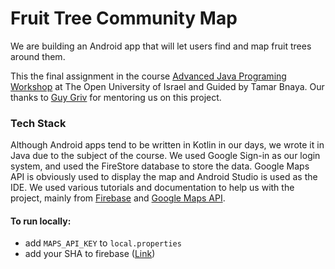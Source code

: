 # Fruit Tree Community Map

We are building an Android app that will let users find and map fruit trees around them.

This the final assignment in the course [Advanced Java Programing Workshop](https://www.openu.ac.il/courses/20503.htm) at The Open University of Israel and Guided by Tamar Bnaya.
Our thanks to [Guy Griv](https://www.linkedin.com/in/guy-griv-a1076289/) for mentoring us on this project.


### Tech Stack

Although Android apps tend to be written in Kotlin in our days, we wrote it in Java due to the subject of the course.
We used Google Sign-in as our login system, and used the FireStore database to store the data.
Google Maps API is obviously used to display the map and Android Studio is used as the IDE.
We used various tutorials and documentation to help us with the project, mainly from [Firebase](https://firebase.google.com/docs/android/setup) and [Google Maps API](https://developers.google.com/maps/documentation/android-sdk/start).


#### To run locally:

- add `MAPS_API_KEY` to `local.properties`
- add your SHA to firebase ([Link](https://stackoverflow.com/questions/67460387/how-to-get-sha1-code-in-new-version-of-android-studio-4-2))
